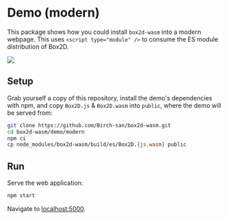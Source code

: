 # Demo (modern)

This package shows how you could install `box2d-wasm` into a modern webpage. This uses `<script type="module" />` to consume the ES module distribution of Box2D.

![](https://birchlabs.co.uk/box2d-wasm/webpage-demo.gif)

## Setup

Grab yourself a copy of this repository, install the demo's dependencies with npm, and copy `Box2D.js` & `Box2D.wasm` into `public`, where the demo will be served from:

```bash
git clone https://github.com/Birch-san/box2d-wasm.git
cd box2d-wasm/demo/modern
npm ci
cp node_modules/box2d-wasm/build/es/Box2D.{js,wasm} public
```

## Run

Serve the web application:

```bash
npm start
```

Navigate to [localhost:5000](http://localhost:5000).